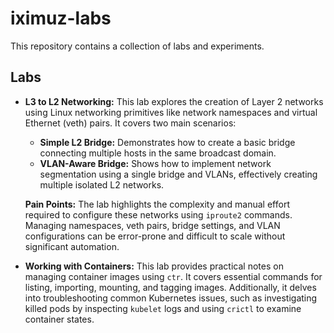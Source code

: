 # iximuz-labs

This repository contains a collection of labs and experiments.

## Labs

*   **L3 to L2 Networking:** This lab explores the creation of Layer 2 networks using Linux networking primitives like network namespaces and virtual Ethernet (veth) pairs. It covers two main scenarios:
    *   **Simple L2 Bridge:** Demonstrates how to create a basic bridge connecting multiple hosts in the same broadcast domain.
    *   **VLAN-Aware Bridge:** Shows how to implement network segmentation using a single bridge and VLANs, effectively creating multiple isolated L2 networks.

    **Pain Points:** The lab highlights the complexity and manual effort required to configure these networks using `iproute2` commands. Managing namespaces, veth pairs, bridge settings, and VLAN configurations can be error-prone and difficult to scale without significant automation.

*   **Working with Containers:** This lab provides practical notes on managing container images using `ctr`. It covers essential commands for listing, importing, mounting, and tagging images. Additionally, it delves into troubleshooting common Kubernetes issues, such as investigating killed pods by inspecting `kubelet` logs and using `crictl` to examine container states.

